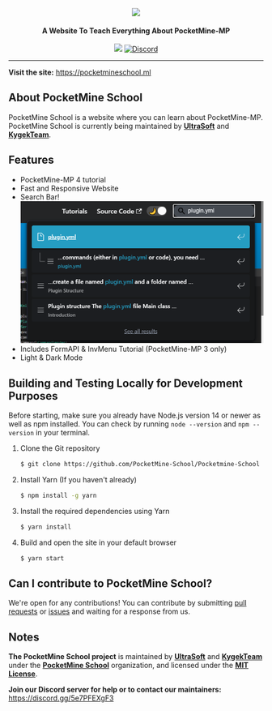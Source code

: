 <p align="center">
    <a href="https://pocketmineschool.ml"><img src="https://raw.githubusercontent.com/PocketMine-School/Pocketmine-School/master/static/img/pocketmineschool-ntp.png"></a><br><br>
    <b>A Website To Teach Everything About PocketMine-MP</b><br><br>
    <img src="https://api.netlify.com/api/v1/badges/5b3e3665-c661-4f5a-adf8-b52d3e5fdf36/deploy-status">
    <a href="https://discord.gg/5e7PFEXgF3"><img alt="Discord" src="https://img.shields.io/discord/878969253955510342?label=Discord&style=flat-square"></a>
</p>

---

**Visit the site:** https://pocketmineschool.ml

## About PocketMine School

PocketMine School is a website where you can learn about PocketMine-MP. PocketMine School is currently being maintained by [**UltraSoft**](https://github.com/TeamUltraSoft) and [**KygekTeam**](https://github.com/KygekTeam).

## Features

- PocketMine-MP 4 tutorial
- Fast and Responsive Website
- Search Bar!\
  ![Search Bar](/static/img/searchbar.png)
- Includes FormAPI & InvMenu Tutorial (PocketMine-MP 3 only)
- Light & Dark Mode

## Building and Testing Locally for Development Purposes

Before starting, make sure you already have Node.js version 14 or newer as well as npm installed. You can check by running `node --version` and `npm --version` in your terminal.

1. Clone the Git repository
   ```bash
   $ git clone https://github.com/PocketMine-School/Pocketmine-School
   ```
2. Install Yarn (If you haven't already)
   ```bash
   $ npm install -g yarn
   ```
3. Install the required dependencies using Yarn
   ```bash
   $ yarn install
   ```
4. Build and open the site in your default browser
   ```bash
   $ yarn start
   ```

## Can I contribute to PocketMine School?

We're open for any contributions! You can contribute by submitting [pull requests](https://github.com/PocketMine-School/Pocketmine-School/pulls) or [issues](https://github.com/PocketMine-School/Pocketmine-School/issues) and waiting for a response from us.

## Notes

**The PocketMine School project** is maintained by [**UltraSoft**](https://github.com/TeamUltraSoft) and [**KygekTeam**](https://github.com/KygekTeam) under the [**PocketMine School**](https://github.com/PocketMine-School) organization, and licensed under the [**MIT License**](/LICENSE).

**Join our Discord server for help or to contact our maintainers:** https://discord.gg/5e7PFEXgF3


